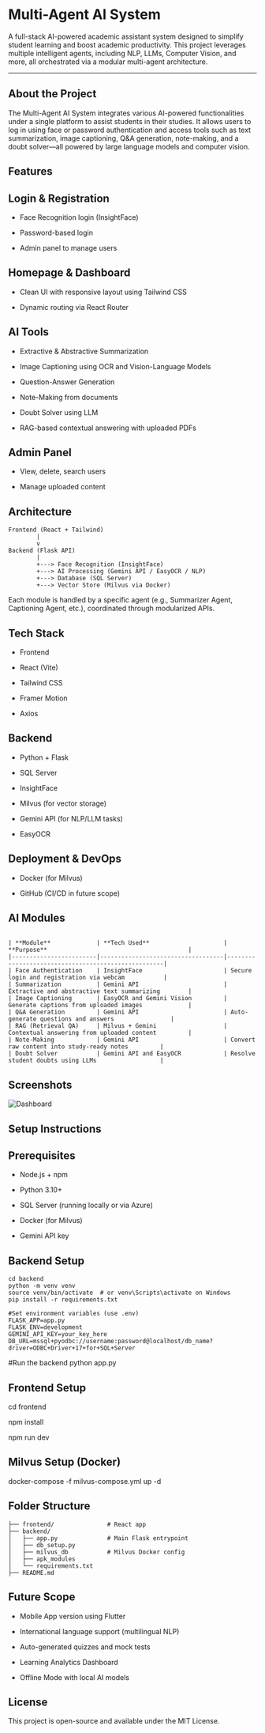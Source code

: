 # Multi-Agent AI System
A full-stack AI-powered academic assistant system designed to simplify student learning and boost academic productivity. This project leverages multiple intelligent agents, including NLP, LLMs, Computer Vision, and more, all orchestrated via a modular multi-agent architecture.

---

## About the Project
The Multi-Agent AI System integrates various AI-powered functionalities under a single platform to assist students in their studies. It allows users to log in using face or password authentication and access tools such as text summarization, image captioning, Q&A generation, note-making, and a doubt solver—all powered by large language models and computer vision.

## Features
## Login & Registration

- Face Recognition login (InsightFace)

- Password-based login

- Admin panel to manage users

## Homepage & Dashboard

- Clean UI with responsive layout using Tailwind CSS

- Dynamic routing via React Router

## AI Tools

- Extractive & Abstractive Summarization

- Image Captioning using OCR and Vision-Language Models

- Question-Answer Generation

- Note-Making from documents

- Doubt Solver using LLM

- RAG-based contextual answering with uploaded PDFs

## Admin Panel

- View, delete, search users

- Manage uploaded content

## Architecture
```
Frontend (React + Tailwind)
        |
        v
Backend (Flask API)
        |
        +---> Face Recognition (InsightFace)
        +---> AI Processing (Gemini API / EasyOCR / NLP)
        +---> Database (SQL Server)
        +---> Vector Store (Milvus via Docker)
```
Each module is handled by a specific agent (e.g., Summarizer Agent, Captioning Agent, etc.), coordinated through modularized APIs.

## Tech Stack
- Frontend

- React (Vite)

- Tailwind CSS

- Framer Motion

- Axios

## Backend

- Python + Flask

- SQL Server

- InsightFace

- Milvus (for vector storage)

- Gemini API (for NLP/LLM tasks)

- EasyOCR

## Deployment & DevOps

- Docker (for Milvus)

- GitHub (CI/CD in future scope)

## AI Modules

```

| **Module**             | **Tech Used**                     | **Purpose**                                        |
|------------------------|-----------------------------------|----------------------------------------------------|
| Face Authentication    | InsightFace                       | Secure login and registration via webcam           |
| Summarization          | Gemini API                        | Extractive and abstractive text summarizing        |
| Image Captioning       | EasyOCR and Gemini Vision         | Generate captions from uploaded images             |
| Q&A Generation         | Gemini API                        | Auto-generate questions and answers                |
| RAG (Retrieval QA)     | Milvus + Gemini                   | Contextual answering from uploaded content         |
| Note-Making            | Gemini API                        | Convert raw content into study-ready notes         |
| Doubt Solver           | Gemini API and EasyOCR            | Resolve student doubts using LLMs                  |

```

## Screenshots

![Dashboard](screenshots/Screenshot(15).png)

## Setup Instructions
## Prerequisites
- Node.js + npm

- Python 3.10+

- SQL Server (running locally or via Azure)

- Docker (for Milvus)

- Gemini API key

## Backend Setup
```
cd backend
python -m venv venv
source venv/bin/activate  # or venv\Scripts\activate on Windows
pip install -r requirements.txt
```
```
#Set environment variables (use .env)
FLASK_APP=app.py
FLASK_ENV=development
GEMINI_API_KEY=your_key_here
DB_URL=mssql+pyodbc://username:password@localhost/db_name?driver=ODBC+Driver+17+for+SQL+Server

```

#Run the backend
python app.py

## Frontend Setup

cd frontend

npm install

npm run dev

## Milvus Setup (Docker)
docker-compose -f milvus-compose.yml up -d

## Folder Structure

```
├── frontend/               # React app
├── backend/
│   ├── app.py              # Main Flask entrypoint
│   ├── db_setup.py  
│   ├── milvus_db           # Milvus Docker config
│   ├── apk_modules             
│   └── requirements.txt              
├── README.md

```

## Future Scope
- Mobile App version using Flutter

- International language support (multilingual NLP)

- Auto-generated quizzes and mock tests

- Learning Analytics Dashboard

- Offline Mode with local AI models

## License
This project is open-source and available under the MIT License.
